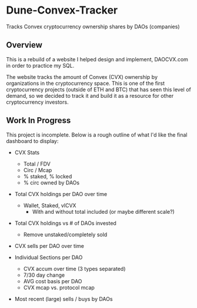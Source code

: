 # Dune-Convex-Tracker
Tracks Convex cryptocurrency ownership shares by DAOs (companies)

## Overview

This is a rebuild of a website I helped design and implement, DAOCVX.com in order to practice my SQL.

The website tracks the amount of Convex (CVX) ownership by organizations in the cryptocurrency space. This is one of the first cryptocurrency projects (outside of ETH and BTC) that has seen this level of demand, so we decided to track it and build it as a resource for other cryptocurrency investors.

## Work In Progress

This project is incomplete. Below is a rough outline of what I'd like the final dashboard to display:

* CVX Stats
  * Total / FDV
  * Circ / Mcap
  * % staked, % locked
  * % circ owned by DAOs

* Total CVX holdings per DAO over time
  * Wallet, Staked, vlCVX
    * With and without total included (or maybe different scale?)

* Total CVX holdings vs # of DAOs invested
  * Remove unstaked/completely sold

* CVX sells per DAO over time

* Individual Sections per DAO
  * CVX accum over time (3 types separated)
  * 7/30 day change
  * AVG cost basis per DAO
  * CVX mcap vs. protocol mcap

* Most recent (large) sells / buys by DAOs

